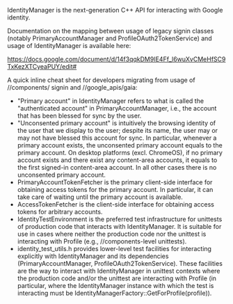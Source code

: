 IdentityManager is the next-generation C++ API for interacting with Google
identity.

Documentation on the mapping between usage of legacy signin
classes (notably PrimaryAccountManager and ProfileOAuth2TokenService) and usage
of IdentityManager is available here:

https://docs.google.com/document/d/14f3qqkDM9IE4Ff_l6wuXvCMeHfSC9TxKezXTCyeaPUY/edit#

A quick inline cheat sheet for developers migrating from usage of //components/
signin and //google_apis/gaia:

- "Primary account" in IdentityManager refers to what is called the
  "authenticated account" in PrimaryAccountManager, i.e., the account that has
  been blessed for sync by the user.
- "Unconsented primary account" is intuitively the browsing identity of the user
  that we display to the user; despite its name, the user may or may not have
  blessed this account for sync. In particular, whenever a primary account
  exists, the unconsented primary account equals to the primary account. On
  desktop platforms (excl. ChromeOS), if no primary account exists and there
  exist any content-area accounts, it equals to the first signed-in content-area
  account. In all other cases there is no unconsented primary account.
- PrimaryAccountTokenFetcher is the primary client-side interface for obtaining
  access tokens for the primary account. In particular, it can take care of
  waiting until the primary account is available.
- AccessTokenFetcher is the client-side interface for obtaining access tokens
  for arbitrary accounts.
- IdentityTestEnvironment is the preferred test infrastructure for unittests
  of production code that interacts with IdentityManager. It is suitable for
  use in cases where neither the production code nor the unittest is interacting
  with Profile (e.g., //components-level unittests).
- identity_test_utils.h provides lower-level test facilities for interacting
  explicitly with IdentityManager and its dependencies (PrimaryAccountManager,
  ProfileOAuth2TokenService). These facilities are the way to interact with
  IdentityManager in unittest contexts where the production code and/or the
  unittest are interacting with Profile (in particular, where the
  IdentityManager instance with which the test is interacting must be
  IdentityManagerFactory::GetForProfile(profile)).
